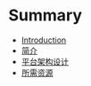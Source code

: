 # Summary

* [Introduction](README.md)
* [简介](jian-jie.md)
* [平台架构设计](ping-tai-jia-gou-she-ji.md)
* [所需资源](suo-xu-zi-yuan.md)

